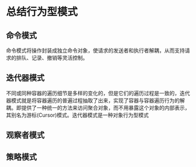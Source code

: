 # 总结行为型模式

## 命令模式

命令模式将操作封装成独立命令对象，使请求的发送者和执行者解耦，从而支持请求的排队、记录、撤销等灵活控制。​

## 迭代器模式

不同或同种容器的遍历细节是多样的变化的，但是它们的遍历过程是一致的，迭代器模式就是将容器遍历的普遍过程抽取了出来，实现了容器与容器遍历行为的解耦。即提供了一种统一的方法来访问聚合对象，而不用暴露这个对象的内部表示，其别名为游标(Cursor)模式。迭代器模式是一种对象行为型模式

## 观察者模式

## 策略模式
